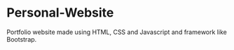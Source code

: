 # Personal-Website
Portfolio website made using HTML, CSS and Javascript and framework like Bootstrap.
